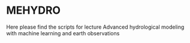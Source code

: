 # MEHYDRO
Here please find the scripts for lecture Advanced hydrological modeling with machine learning and earth observations
